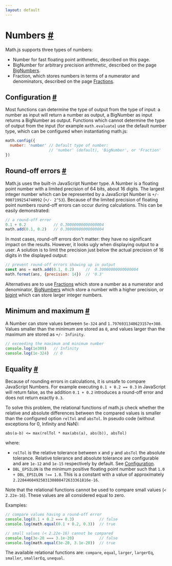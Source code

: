 ```yaml
---
layout: default
---
```


<h1 id="numbers">Numbers <a href="#numbers" title="Permalink">#</a></h1>

Math.js supports three types of numbers:

- Number for fast floating point arithmetic, described on this page.
- BigNumber for arbitrary precision arithmetic, described on the page
  [BigNumbers](bignumbers.html).
- Fraction, which stores numbers in terms of a numerator and denominators, 
  described on the page [Fractions](fractions.html).


<h2 id="configuration">Configuration <a href="#configuration" title="Permalink">#</a></h2>

Most functions can determine the type of output from the type of input:
a number as input will return a number as output, a BigNumber as input returns
a BigNumber as output. Functions which cannot determine the type of output
from the input (for example `math.evaluate`) use the default number type, which
can be configured when instantiating math.js:

```js
math.config({
  number: 'number' // Default type of number: 
                   // 'number' (default), 'BigNumber', or 'Fraction'
})
```

<h2 id="roundoff-errors">Round-off errors <a href="#roundoff-errors" title="Permalink">#</a></h2>

Math.js uses the built-in JavaScript Number type. A Number is a floating point
number with a limited precision of 64 bits, about 16 digits. The largest integer
number which can be represented by a JavaScript Number
is `+/- 9007199254740992` (`+/- 2^53`). Because of the limited precision of
floating point numbers round-off errors can occur during calculations.
This can be easily demonstrated:

```js
// a round-off error
0.1 + 0.2            // 0.30000000000000004
math.add(0.1, 0.2)   // 0.30000000000000004
```

In most cases, round-off errors don't matter: they have no significant
impact on the results. However, it looks ugly when displaying output to a user.
A solution is to limit the precision just below the actual precision of 16
digits in the displayed output:

```js
// prevent round-off errors showing up in output
const ans = math.add(0.1, 0.2)     //  0.30000000000000004
math.format(ans, {precision: 14})  // '0.3'
```

Alternatives are to use [Fractions](fractions.html) which store a number as a numerator and denominator, [BigNumbers](bignumbers.html) which store a number with a higher precision, or [bigint](bigints.html) which can store larger integer numbers.


<h2 id="minimum-and-maximum">Minimum and maximum <a href="#minimum-and-maximum" title="Permalink">#</a></h2>

A Number can store values between `5e-324` and `1.7976931348623157e+308`.
Values smaller than the minimum are stored as `0`, and values larger than the
maximum are stored as `+/- Infinity`.

```js
// exceeding the maximum and minimum number
console.log(1e309)   // Infinity
console.log(1e-324)  // 0
```

<h2 id="equality">Equality <a href="#equality" title="Permalink">#</a></h2>

Because of rounding errors in calculations, it is unsafe to compare JavaScript
Numbers. For example executing `0.1 + 0.2 == 0.3` in JavaScript will return
false, as the addition `0.1 + 0.2` introduces a round-off error and does not
return exactly `0.3`.

To solve this problem, the relational functions of math.js check whether the
relative and absolute differences between the compared values is smaller than the configured
option `relTol` and `absTol`. In pseudo code (without exceptions for 0, Infinity and NaN):

    abs(a-b) <= max(relTol * max(abs(a), abs(b)), absTol)

where:

 - `relTol` is the relative tolerance between x and y and `absTol` the absolute tolerance. Relative tolerance and absolute tolerance are configurable and are `1e-12` and `1e-15` respectively by default. See [Configuration](../core/configuration.html).
 - `DBL_EPSILON` is the minimum positive floating point number such that
   `1.0 + DBL_EPSILON !== 1.0`. This is a constant with a value of approximately
   `2.2204460492503130808472633361816e-16`.

Note that the relational functions cannot be used to compare small values
(`< 2.22e-16`). These values are all considered equal to zero.

Examples:

```js
// compare values having a round-off error
console.log(0.1 + 0.2 === 0.3)           // false
console.log(math.equal(0.1 + 0.2, 0.3))  // true

// small values (< 2.22e-16) cannot be compared
console.log(3e-20 === 3.1e-20)           // false
console.log(math.equal(3e-20, 3.1e-20))  // true
```

The available relational functions are: `compare`, `equal`, `larger`,
`largerEq`, `smaller`, `smallerEq`, `unequal`.
